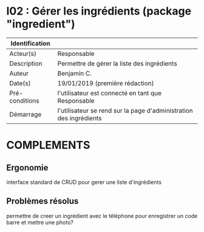 # I02 : Gérer les ingrédients (package "ingredient")

|Identification | |
|-|-|
|Acteur(s) | Responsable |
|Description | Permettre de gérer la liste des ingrédients |
|Auteur | Benjamin C. |
|Date(s) | 19/01/2019 (première rédaction) |
|Pré-conditions | l'utilisateur est connecté en tant que Responsable |
|Démarrage | l'utilisateur se rend sur la page d'administration des ingrédients|

# COMPLEMENTS

## Ergonomie 

interface standard de CRUD pour gerer une liste d'ingrédients

## Problèmes résolus 

permettre de creer un ingrédient avec le téléphone pour enregistrer un code barre et mettre une photo?